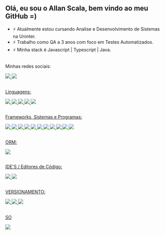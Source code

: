 ## Olá, eu sou o Allan Scala, bem vindo ao meu GitHub =)

- ⚡ Atualmente estou cursando Analise e Desenvolvimento de Sistemas na Uninter.
- ⚡ Trabalho como QA a 3 anos com foco em Testes Automatizados.
- ⚡ Minha stack é Javascript | Typescript | Java.

##
Minhas redes sociais:
<div>
  <a href="https://www.youtube.com/channel/UCq_Zkk3m2o3s-aYW0qKjCGw" target="_blank"><img src="https://img.shields.io/badge/YouTube-FF0000?style=for-the-badge&logo=youtube&logoColor=white">
  <a href="https://www.linkedin.com/in/allan-christian-scala-b4a100194/" target="_blank"><img src="https://img.shields.io/badge/LinkedIn-0077B5?style=for-the-badge&logo=linkedin&logoColor=white">
</div>

##
Linguagens:
<div>
  <img src="https://img.shields.io/badge/HTML5-E34F26?style=for-the-badge&logo=html5&logoColor=white">
  <img src="https://img.shields.io/badge/CSS3-1572B6?style=for-the-badge&logo=css3&logoColor=white">
  <img src="https://img.shields.io/badge/JavaScript-F7DF1E?style=for-the-badge&logo=javascript&logoColor=black">
  <img src="https://img.shields.io/badge/TypeScript-007ACC?style=for-the-badge&logo=typescript&logoColor=white">
  <img src="https://img.shields.io/badge/Java-ED8B00?style=for-the-badge&logo=java&logoColor=white">
</div>
    
##
Frameworks, Sistemas e Programas:
<div>
  <img src="https://img.shields.io/badge/Cypress-007ACC?style=for-the-badge&logo=cypress&logoColor=white&color=black">
  <img src="https://img.shields.io/badge/Playwright-007ACC?style=for-the-badge&logo=playwright&textColor=green&color=green">
  <img src="https://img.shields.io/badge/CodeceptJS-007ACC?style=for-the-badge&logo=playwright&textColor=green&color=purple">
  <img src="https://img.shields.io/badge/RestAssured-ED8B00?style=for-the-badge&logo=java&logoColor=white">
  <img src="https://img.shields.io/badge/junit-%236DB33F.svg?style=for-the-badge&logo=spring&logoColor=white">
  <img src="https://img.shields.io/badge/springboot-%236DB33F.svg?style=for-the-badge&logo=spring&logoColor=white">
  <img src="https://img.shields.io/badge/Node.js-43853D?style=for-the-badge&logo=node.js&logoColor=white">
  <img src="https://img.shields.io/badge/Docker-3776AB?style=for-the-badge&logo=docker&logoColor=white&color=blue">
  <img src="https://img.shields.io/badge/Insomnia-black?style=for-the-badge&logo=insomnia&logoColor=5849BE">
  <img src="https://img.shields.io/badge/jira-%230A0FFF.svg?style=for-the-badge&logo=jira&logoColor=white">
  <img src="https://img.shields.io/badge/grafana-%23F46800.svg?style=for-the-badge&logo=grafana&logoColor=white">
</div>

##
ORM:
<div>
  <img src="https://img.shields.io/badge/Prisma-3982CE?style=for-the-badge&logo=Prisma&logoColor=white">
</div>
    
##
IDE'S / Editores de Código:
<div>
  <img src="https://img.shields.io/badge/IntelliJIDEA-000000.svg?style=for-the-badge&logo=intellij-idea&logoColor=white">
  <img src="https://img.shields.io/badge/Visual%20Studio%20Code-0078d7.svg?style=for-the-badge&logo=visual-studio-code&logoColor=white">
</div>

##
VERSIONAMENTO:
<div>
  <img src="https://img.shields.io/badge/git-%23F05033.svg?style=for-the-badge&logo=git&logoColor=white">
  <img src="https://img.shields.io/badge/github-%23121011.svg?style=for-the-badge&logo=github&logoColor=white">
  <img src="https://img.shields.io/badge/gitlab-%23181717.svg?style=for-the-badge&logo=gitlab&logoColor=white">    
</div>

##
SO
<div>
  <img src="https://img.shields.io/badge/mac%20os-000000?style=for-the-badge&logo=macos&logoColor=F0F0F0">
</div>

